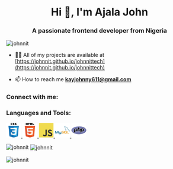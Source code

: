 <h1 align="center">Hi 👋, I'm Ajala John</h1>
<h3 align="center">A passionate frontend developer from Nigeria</h3>

<p align="left"> <img src="https://komarev.com/ghpvc/?username=johnnit&label=Profile%20views&color=0e75b6&style=flat" alt="johnnit" /> </p>

- 👨‍💻 All of my projects are available at [https://johnnit.github.io/johnnittech](https://johnnit.github.io/johnnittech)

- 📫 How to reach me **kayjohnny611@gmail.com**

<h3 align="left">Connect with me:</h3>
<p align="left">
</p>

<h3 align="left">Languages and Tools:</h3>
<p align="left"> <a href="https://www.w3schools.com/css/" target="_blank" rel="noreferrer"> <img src="https://raw.githubusercontent.com/devicons/devicon/master/icons/css3/css3-original-wordmark.svg" alt="css3" width="40" height="40"/> </a> <a href="https://www.w3.org/html/" target="_blank" rel="noreferrer"> <img src="https://raw.githubusercontent.com/devicons/devicon/master/icons/html5/html5-original-wordmark.svg" alt="html5" width="40" height="40"/> </a> <a href="https://developer.mozilla.org/en-US/docs/Web/JavaScript" target="_blank" rel="noreferrer"> <img src="https://raw.githubusercontent.com/devicons/devicon/master/icons/javascript/javascript-original.svg" alt="javascript" width="40" height="40"/> </a> <a href="https://www.mysql.com/" target="_blank" rel="noreferrer"> <img src="https://raw.githubusercontent.com/devicons/devicon/master/icons/mysql/mysql-original-wordmark.svg" alt="mysql" width="40" height="40"/> </a> <a href="https://www.php.net" target="_blank" rel="noreferrer"> <img src="https://raw.githubusercontent.com/devicons/devicon/master/icons/php/php-original.svg" alt="php" width="40" height="40"/> </a> </p>

<p><img align="left" src="https://github-readme-stats.vercel.app/api/top-langs?username=johnnit&show_icons=true&locale=en&layout=compact" alt="johnnit" /></p>

<p>&nbsp;<img align="center" src="https://github-readme-stats.vercel.app/api?username=johnnit&show_icons=true&locale=en" alt="johnnit" /></p>

<p><img align="center" src="https://github-readme-streak-stats.herokuapp.com/?user=johnnit&" alt="johnnit" /></p>
